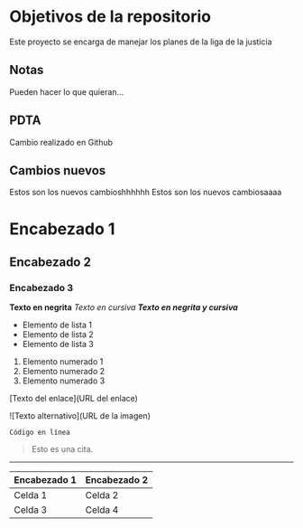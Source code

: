 # Objetivos de la repositorio

Este proyecto se encarga de manejar los planes de la liga de la justicia


## Notas
Pueden hacer lo que quieran...


## PDTA
Cambio realizado en Github

## Cambios nuevos
Estos son los nuevos cambioshhhhhh
Estos son los nuevos cambiosaaaa



# Encabezado 1
## Encabezado 2
### Encabezado 3


**Texto en negrita**
*Texto en cursiva*
***Texto en negrita y cursiva***


- Elemento de lista 1
- Elemento de lista 2
- Elemento de lista 3


1. Elemento numerado 1
2. Elemento numerado 2
3. Elemento numerado 3

[Texto del enlace](URL del enlace)

![Texto alternativo](URL de la imagen)

`Código en línea`

> Esto es una cita.

---

| Encabezado 1 | Encabezado 2 |
|--------------|--------------|
| Celda 1      | Celda 2      |
| Celda 3      | Celda 4      |
